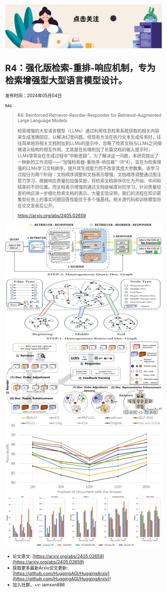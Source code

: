![](https://raw.githubusercontent.com/HuggingAGI/HuggingArxiv/main/imgs/follow2.gif)
# R4：强化版检索-重排-响应机制，专为检索增强型大型语言模型设计。
发布时间：2024年05月04日

`RAG`
> R4: Reinforced Retriever-Reorder-Responder for Retrieval-Augmented Large Language Models
>
> 检索增强的大型语言模型（LLMs）通过利用信息检索系统获取的相关内容来生成准确回应，以解决幻觉问题。但现有方法在执行文本生成任务时，往往简单地将相关文档附加到LLMs的提示中，忽略了检索文档与LLMs之间细微语义结构的相互作用。尤其是在处理附加了长篇文档的输入提示时，LLMs常常会在生成过程中“中断思路”。为了解决这一问题，本研究提出了一种新的工作流程——“加强检索器-重排序-响应器”（R^4），旨在为检索增强的LLMs学习文档排序，提升其生成能力而不改变其庞大参数集。该学习过程分为两个阶段：文档顺序调整和文档表示增强。文档顺序调整通过图注意力学习，根据响应质量的加强奖励，将检索文档排序优化为开始、中间和结束的不同位置。而文档表示增强则通过文档级梯度对抗学习，针对质量较差的响应进一步细化检索文档的表示。大量实验证明，我们的流程在知识密集型任务上的事实问题回答性能优于多个强基线。相关源代码和训练模型将在论文发表后公开。
>
> https://arxiv.org/abs/2405.02659

![](https://raw.githubusercontent.com/HuggingAGI/HuggingArxiv/main/paper_images/2405.02659/x1.png)
![](https://raw.githubusercontent.com/HuggingAGI/HuggingArxiv/main/paper_images/2405.02659/x2.png)
![](https://raw.githubusercontent.com/HuggingAGI/HuggingArxiv/main/paper_images/2405.02659/x3.png)
![](https://raw.githubusercontent.com/HuggingAGI/HuggingArxiv/main/paper_images/2405.02659/x4.png)
![](https://raw.githubusercontent.com/HuggingAGI/HuggingArxiv/main/paper_images/2405.02659/x5.png)


- 论文原文: [https://arxiv.org/abs/2405.02659](https://arxiv.org/abs/2405.02659)
- 获取更多最新Arxiv论文更新: [https://github.com/HuggingAGI/HuggingArxiv](https://github.com/HuggingAGI/HuggingArxiv)!
- 加入社群，+v: iamxxn886